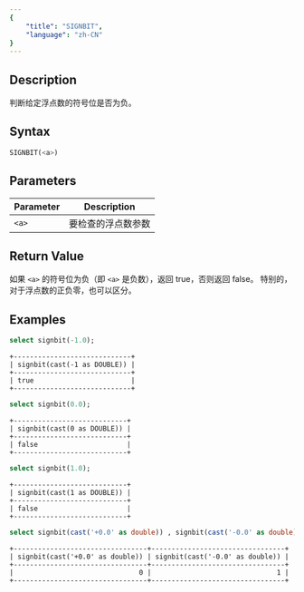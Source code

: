 ```yaml
---
{
    "title": "SIGNBIT",
    "language": "zh-CN"
}
---
```


<!-- 
Licensed to the Apache Software Foundation (ASF) under one
or more contributor license agreements.  See the NOTICE file
distributed with this work for additional information
regarding copyright ownership.  The ASF licenses this file
to you under the Apache License, Version 2.0 (the
"License"); you may not use this file except in compliance
with the License.  You may obtain a copy of the License at

  http://www.apache.org/licenses/LICENSE-2.0

Unless required by applicable law or agreed to in writing,
software distributed under the License is distributed on an
"AS IS" BASIS, WITHOUT WARRANTIES OR CONDITIONS OF ANY
KIND, either express or implied.  See the License for the
specific language governing permissions and limitations
under the License.
-->

## Description

判断给定浮点数的符号位是否为负。

## Syntax

```sql
SIGNBIT(<a>)
```

## Parameters

| Parameter | Description |
| -- | -- |
| `<a>` | 要检查的浮点数参数 |

## Return Value

如果 `<a>` 的符号位为负（即 `<a>` 是负数），返回 true，否则返回 false。
特别的，对于浮点数的正负零，也可以区分。

## Examples

```sql
select signbit(-1.0);
```

```text
+-----------------------------+
| signbit(cast(-1 as DOUBLE)) |
+-----------------------------+
| true                        |
+-----------------------------+
```

```sql
select signbit(0.0);
```

```text
+----------------------------+
| signbit(cast(0 as DOUBLE)) |
+----------------------------+
| false                      |
+----------------------------+
```

```sql
select signbit(1.0);
```

```text
+----------------------------+
| signbit(cast(1 as DOUBLE)) |
+----------------------------+
| false                      |
+----------------------------+
```

```sql
select signbit(cast('+0.0' as double)) , signbit(cast('-0.0' as double));
```

```text
+---------------------------------+---------------------------------+
| signbit(cast('+0.0' as double)) | signbit(cast('-0.0' as double)) |
+---------------------------------+---------------------------------+
|                               0 |                               1 |
+---------------------------------+---------------------------------+
```